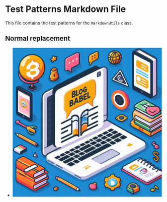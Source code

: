 ﻿# Test Patterns Markdown File

This file contains the test patterns for the `MarkdownUtils` class.

## Normal replacement

* ![Normal Image](https://raw.githubusercontent.com/TsuyoshiUshio/BlogBabel/main/BlogBabel/BabelLibs.Tests/fixture/MarkdownUtilsTests/ConvertPathNormalCase/img/blogbabel-icon.jpg)